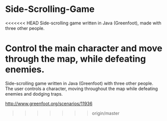 Side-Scrolling-Game
===================

<<<<<<< HEAD
Side-scrolling game written in Java (Greenfoot), made with three other people. 

Control the main character and move through the map, while defeating enemies. 
=======
Side-scrolling game written in Java (Greenfoot) with three other people.  The user controls a character, moving throughout the map while defeating enemies and dodging traps.

http://www.greenfoot.org/scenarios/11936
>>>>>>> origin/master
